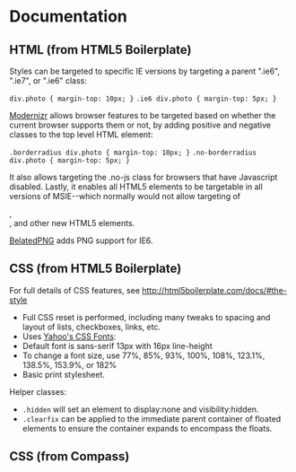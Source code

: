 # Documentation

## HTML (from HTML5 Boilerplate)

Styles can be targeted to specific IE versions by targeting a parent ".ie6", ".ie7", or ".ie6" class:

`div.photo { margin-top: 10px; }`
`.ie6 div.photo { margin-top: 5px; }`

[Modernizr](http://www.modernizr.com/docs/) allows browser features to be targeted based on whether
the current browser supports them or not, by adding positive and negative classes to the top level
HTML element:

`.borderradius div.photo { margin-top: 10px; }`
`.no-borderradius div.photo { margin-top: 5px; }`

It also allows targeting the .no-js class for browsers that have Javascript disabled. Lastly, it
enables all HTML5 elements to be targetable in all versions of MSIE--which normally would not allow
targeting of <section>, <nav>, and other new HTML5 elements.

[BelatedPNG](http://www.dillerdesign.com/experiment/DD_belatedPNG/) adds PNG support for IE6.

## CSS (from HTML5 Boilerplate)

For full details of CSS features, see <http://html5boilerplate.com/docs/#the-style>

* Full CSS reset is performed, including many tweaks to spacing and layout of lists, checkboxes, links, etc.
* Uses [Yahoo's CSS Fonts](http://developer.yahoo.com/yui/3/cssfonts/):
 * Default font is sans-serif 13px with 16px line-height
 * To change a font size, use 77%, 85%, 93%, 100%, 108%, 123.1%, 138.5%, 153.9%, or 182%
* Basic print stylesheet.

Helper classes:

* `.hidden` will set an element to display:none and visibility:hidden.
* `.clearfix` can be applied to the immediate parent container of floated elements to ensure the container expands to encompass the floats.

## CSS (from Compass)

